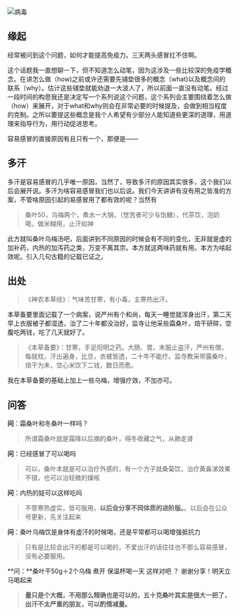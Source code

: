 ![病毒](https://typare-1311038289.cos.ap-nanjing.myqcloud.com/img/cdc-c4IBsSCuwIU-unsplash.jpg)

## 缘起

经常被问到这个问题，如何才能提高免疫力。三天两头感冒扛不住啊。

这个话题我一直想聊一下，但不知道怎么动笔，因为这涉及一些比较深的免疫学概念。在讲怎么做（how)之前或许还需要先铺垫很多的概念（what)以及概念间的联系（why）。估计这些铺垫就能劝退一大波人了，所以前面一直没有动笔。经过一段时间的构思我还是决定写一个系列说这个问题，这个系列会主要围绕着怎么做（how）来展开，对于what和why则会在非常必要的时候提及，会做到相当程度的克制。之所以要提这些概念是我个人希望有少部分人能知道些更深的道理，用道理来指导行为，用行动促进思考。

容易感冒的直接原因有且只有一个，那便是——

## 多汗

多汗是容易感冒的几乎唯一原因，当然了，导致多汗的原因其实很多，这个我们以后会展开说。多汗为啥容易感冒我们也以后说。我们今天讲讲有没有用之皆准的方案，不管啥原因引起的易感冒用了都有效的呢？当然有

> 桑叶50，乌梅两个，煮水一大锅，（觉苦者可少与饴糖），代茶饮，泡奶喝，做米糊用，止汗如神

此方就叫桑叶乌梅汤吧，后面讲到不同原因的时候会有不同的变化，无非就是虚的加补药，内热的加泻药之类，万变不离其宗。本方就这两味药就有用。本方为啥起效呢。引入几句古籍的记载已证之。

## 出处

> 《神农本草经》：气味苦甘寒，有小毒，主寒热出汗。

本草备要里面记载了一个病案，说严州有个和尚，每天一睡觉就浑身出汗，第二天早上衣服被子都湿透，治了二十年都没治好，监寺让他采些霜桑叶，焙干研碎，空腹吃两钱，吃了几天就好了。

> 《本草备要》：甘寒，手足阳明之药。大肠、胃。末服止盗汗，严州有僧，每就枕，汗出遍身，比旦，衣被皆透，二十年不能疗。监寺教采带露桑叶，焙干为末，空心米饮下二钱，数日而愈。

我在本草备要的基础上加上一些乌梅，增强疗效，不加亦可。

## 问答

**问**：霜桑叶和冬桑叶一样吗？

> 所谓霜桑叶就是霜降以后摘的桑叶，得冬收藏之气，从肺走肾

**问**：已经感冒了可以喝吗

> 可以，桑叶本就是可以治疗外感的，有一个方子就桑菊饮，治疗黄鼻涕效果不错，也可以治轻微的燥咳

**问**：内热的娃可以这样吃吗

> 不管寒热虚实，皆可服用，**以后会分享不同体质的进阶版。**。以后会在公众号更新，先关注起来

**问**：桑叶乌梅饮是身体有虚汗的时候喝，还是平常都可以喝增强抵抗力

> 只有是比较会出汗的都是可以喝的，不爱出汗的话往往也不那么容易感冒，没有必要服用。

**问：**桑叶干50g＋2个乌梅 煮开 保温杯喝一天 这样对吧 ？ 谢谢分享！明天立马喝起来

> **量只是个大概，不用那么精确也是可以的，五十克桑叶其实是很大一把了，出汗不太严重的朋友，可以酌情减量。** 
